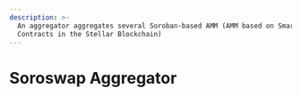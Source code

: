 ```yaml
---
description: >-
  An aggregator aggregates several Soroban-based AMM (AMM based on Smart
  Contracts in the Stellar Blockchain)
---
```


# Soroswap Aggregator

